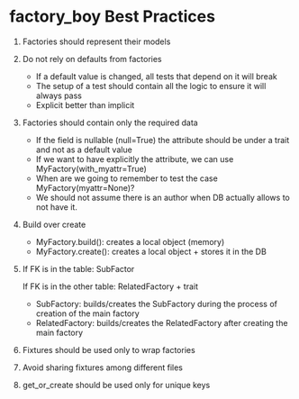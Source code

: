 # factory_boy Best Practices

1. Factories should represent their models

1. Do not rely on defaults from factories

    * If a default value is changed, all tests that depend on it will break
    * The setup of a test should contain all the logic to ensure it will always pass
    * Explicit better than implicit

1. Factories should contain only the required data

    * If the field is nullable (null=True) the attribute should be under a trait 
    and not as a default value
    * If we want to have explicitly the attribute, we can use MyFactory(with_myattr=True)
    * When are we going to remember to test the case MyFactory(myattr=None)?
    * We should not assume there is an author when DB actually allows to not have it.

1. Build over create

    * MyFactory.build(): creates a local object (memory)
    * MyFactory.create(): creates a local object + stores it in the DB

1. If FK is in the table: SubFactor

   If FK is in the other table: RelatedFactory + trait


    * SubFactory: builds/creates the SubFactory during the process of creation of the main factory
    * RelatedFactory: builds/creates the RelatedFactory after creating the main factory

1. Fixtures should be used only to wrap factories

1. Avoid sharing fixtures among different files

1. get_or_create should be used only for unique keys
